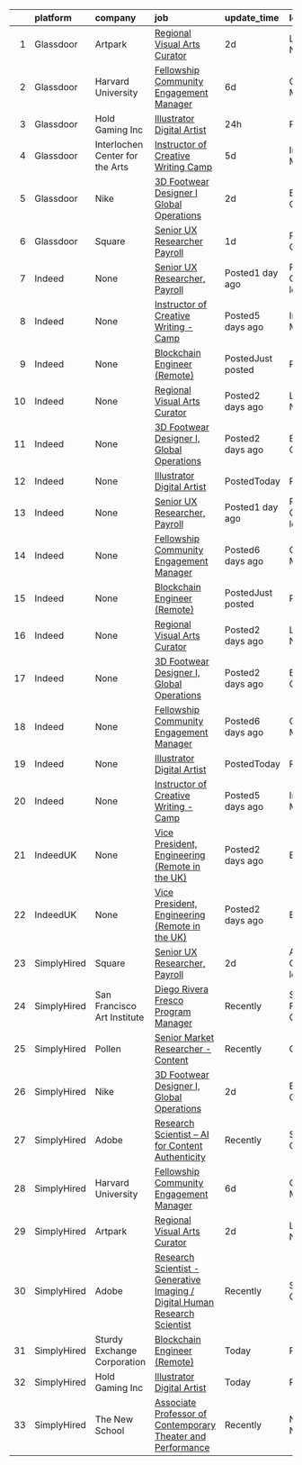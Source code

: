 

|    | platform    | company                         | job                                                                                                                                                                                                                                                                                                        | update_time       | location                |
|---:|:------------|:--------------------------------|:-----------------------------------------------------------------------------------------------------------------------------------------------------------------------------------------------------------------------------------------------------------------------------------------------------------|:------------------|:------------------------|
|  1 | Glassdoor   | Artpark                         | [Regional Visual Arts Curator](https://www.glassdoor.com/partner/jobListing.htm?pos=105&ao=1136043&s=58&guid=0000017e52329b8eb79ed0c3941b8dbf&src=GD_JOB_AD&t=SR&vt=w&ea=1&cs=1_3dffef8c&cb=1642056555602&jobListingId=1007555205738&jrtk=3-0-1fp9356tsu4t2801-1fp9356u8n55c801-d356463e690ac127-)         | 2d                | Lewiston, NY            |
|  2 | Glassdoor   | Harvard University              | [Fellowship Community Engagement Manager](https://www.glassdoor.com/partner/jobListing.htm?pos=103&ao=1136043&s=58&guid=0000017e52329b8eb79ed0c3941b8dbf&src=GD_JOB_AD&t=SR&vt=w&cs=1_38954a6b&cb=1642056555602&jobListingId=1007548783863&jrtk=3-0-1fp9356tsu4t2801-1fp9356u8n55c801-de2d3f5742b64ad6-)   | 6d                | Cambridge, MA           |
|  3 | Glassdoor   | Hold Gaming Inc                 | [Illustrator Digital Artist](https://www.glassdoor.com/partner/jobListing.htm?pos=101&ao=1136043&s=58&guid=0000017e52329b8eb79ed0c3941b8dbf&src=GD_JOB_AD&t=SR&vt=w&ea=1&cs=1_0cdab21b&cb=1642056555601&jobListingId=1007563023323&jrtk=3-0-1fp9356tsu4t2801-1fp9356u8n55c801-794f736598300c66-)           | 24h               | Remote                  |
|  4 | Glassdoor   | Interlochen Center for the Arts | [Instructor of Creative Writing   Camp](https://www.glassdoor.com/partner/jobListing.htm?pos=104&ao=1136043&s=58&guid=0000017e52329b8eb79ed0c3941b8dbf&src=GD_JOB_AD&t=SR&vt=w&cs=1_641fc505&cb=1642056555602&jobListingId=1007551931581&jrtk=3-0-1fp9356tsu4t2801-1fp9356u8n55c801-ec3cabb10e15fa8b-)     | 5d                | Interlochen, MI         |
|  5 | Glassdoor   | Nike                            | [3D Footwear Designer I  Global Operations](https://www.glassdoor.com/partner/jobListing.htm?pos=102&ao=1136043&s=58&guid=0000017e52329b8eb79ed0c3941b8dbf&src=GD_JOB_AD&t=SR&vt=w&cs=1_d3829046&cb=1642056555601&jobListingId=1007558405414&jrtk=3-0-1fp9356tsu4t2801-1fp9356u8n55c801-7599713397fef12b-) | 2d                | Beaverton, OR           |
|  6 | Glassdoor   | Square                          | [Senior UX Researcher  Payroll](https://www.glassdoor.com/partner/jobListing.htm?pos=106&ao=1136043&s=58&guid=0000017e52329b8eb79ed0c3941b8dbf&src=GD_JOB_AD&t=SR&vt=w&cs=1_f351684c&cb=1642056555602&jobListingId=1007561606754&jrtk=3-0-1fp9356tsu4t2801-1fp9356u8n55c801-ac77e4f32d2b75cc-)             | 1d                | Portland, OR            |
|  7 | Indeed      | None                            | [Senior UX Researcher, Payroll](https://www.indeed.com/rc/clk?jk=ac77e4f32d2b75cc&fccid=08bfce1064449178&vjs=3)                                                                                                                                                                                            | Posted1 day ago   | Portland, OR+1 location |
|  8 | Indeed      | None                            | [Instructor of Creative Writing - Camp](https://www.indeed.com/company/Interlochen-Center-for-the-Arts/jobs/Instructor-Creative-Writing-ec3cabb10e15fa8b?fccid=2e046480f9159acc&vjs=3)                                                                                                                     | Posted5 days ago  | Interlochen, MI 49643   |
|  9 | Indeed      | None                            | [Blockchain Engineer (Remote)](https://www.indeed.com/rc/clk?jk=2d5039d2d9b14812&fccid=d2509990bde4f4af&vjs=3)                                                                                                                                                                                             | PostedJust posted | Remote                  |
| 10 | Indeed      | None                            | [Regional Visual Arts Curator](https://www.indeed.com/company/Artpark/jobs/Regional-Visual-Arts-Curator-d356463e690ac127?fccid=6976e9e5afa3c200&vjs=3)                                                                                                                                                     | Posted2 days ago  | Lewiston, NY 14092      |
| 11 | Indeed      | None                            | [3D Footwear Designer I, Global Operations](https://www.indeed.com/rc/clk?jk=7599713397fef12b&fccid=2c62e4de04b8f952&vjs=3)                                                                                                                                                                                | Posted2 days ago  | Beaverton, OR           |
| 12 | Indeed      | None                            | [Illustrator Digital Artist](https://www.indeed.com/company/Hold-Gaming-Inc/jobs/Illustrator-Digital-Artist-794f736598300c66?fccid=1d6d77aa185f7d5d&vjs=3)                                                                                                                                                 | PostedToday       | Remote                  |
| 13 | Indeed      | None                            | [Senior UX Researcher, Payroll](https://www.indeed.com/rc/clk?jk=ac77e4f32d2b75cc&fccid=08bfce1064449178&vjs=3)                                                                                                                                                                                            | Posted1 day ago   | Portland, OR+1 location |
| 14 | Indeed      | None                            | [Fellowship Community Engagement Manager](https://www.indeed.com/rc/clk?jk=de2d3f5742b64ad6&fccid=5507a64404691526&vjs=3)                                                                                                                                                                                  | Posted6 days ago  | Cambridge, MA           |
| 15 | Indeed      | None                            | [Blockchain Engineer (Remote)](https://www.indeed.com/rc/clk?jk=2d5039d2d9b14812&fccid=d2509990bde4f4af&vjs=3)                                                                                                                                                                                             | PostedJust posted | Remote                  |
| 16 | Indeed      | None                            | [Regional Visual Arts Curator](https://www.indeed.com/company/Artpark/jobs/Regional-Visual-Arts-Curator-d356463e690ac127?fccid=6976e9e5afa3c200&vjs=3)                                                                                                                                                     | Posted2 days ago  | Lewiston, NY 14092      |
| 17 | Indeed      | None                            | [3D Footwear Designer I, Global Operations](https://www.indeed.com/rc/clk?jk=7599713397fef12b&fccid=2c62e4de04b8f952&vjs=3)                                                                                                                                                                                | Posted2 days ago  | Beaverton, OR           |
| 18 | Indeed      | None                            | [Fellowship Community Engagement Manager](https://www.indeed.com/rc/clk?jk=de2d3f5742b64ad6&fccid=5507a64404691526&vjs=3)                                                                                                                                                                                  | Posted6 days ago  | Cambridge, MA           |
| 19 | Indeed      | None                            | [Illustrator Digital Artist](https://www.indeed.com/company/Hold-Gaming-Inc/jobs/Illustrator-Digital-Artist-794f736598300c66?fccid=1d6d77aa185f7d5d&vjs=3)                                                                                                                                                 | PostedToday       | Remote                  |
| 20 | Indeed      | None                            | [Instructor of Creative Writing - Camp](https://www.indeed.com/company/Interlochen-Center-for-the-Arts/jobs/Instructor-Creative-Writing-ec3cabb10e15fa8b?fccid=2e046480f9159acc&vjs=3)                                                                                                                     | Posted5 days ago  | Interlochen, MI 49643   |
| 21 | IndeedUK    | None                            | [Vice President, Engineering (Remote in the UK)](https://uk.indeed.com/rc/clk?jk=773da11f298afee3&fccid=e64662cc8495221b&vjs=3)                                                                                                                                                                            | Posted2 days ago  | Ely•Remote              |
| 22 | IndeedUK    | None                            | [Vice President, Engineering (Remote in the UK)](https://uk.indeed.com/rc/clk?jk=773da11f298afee3&fccid=e64662cc8495221b&vjs=3)                                                                                                                                                                            | Posted2 days ago  | Ely•Remote              |
| 23 | SimplyHired | Square                          | [Senior UX Researcher, Payroll](https://www.simplyhired.com/job/WC9MVdsR1ZVp8XpS2sCew4FscIVUnLXZcc7lK-7xgmI1SoDiQ4RRPg?q=generative+artist)                                                                                                                                                                | 2d                | Atlanta, GA +1 location |
| 24 | SimplyHired | San Francisco Art Institute     | [Diego Rivera Fresco Program Manager](https://www.simplyhired.com/job/ZEz5Ar479KYbyXEIITAMVX6coUqxGbU43S5q5rdVD6mOK71p8N0diA?q=generative+artist)                                                                                                                                                          | Recently          | San Francisco, CA       |
| 25 | SimplyHired | Pollen                          | [Senior Market Researcher - Content](https://www.simplyhired.com/job/5VNAxY0k7_fXd5OLjBa4nn7FcYcpKrgYGnOx7ZKJ7FI6zOgvqNUnoA?q=generative+artist)                                                                                                                                                           | Recently          | California              |
| 26 | SimplyHired | Nike                            | [3D Footwear Designer I, Global Operations](https://www.simplyhired.com/job/okitkprA_Ls9sqiXOwuBK3Uu0Uzaky-Tzs6ijJ2mQRQQTKa7QPYnpw?q=generative+artist)                                                                                                                                                    | 2d                | Beaverton, OR           |
| 27 | SimplyHired | Adobe                           | [Research Scientist – AI for Content Authenticity](https://www.simplyhired.com/job/PVrvvmYD5BxfEapf1kF5s60lNOV-gpnVgTExvxDnkBf3t0boKYROeg?q=generative+artist)                                                                                                                                             | Recently          | San Jose, CA            |
| 28 | SimplyHired | Harvard University              | [Fellowship Community Engagement Manager](https://www.simplyhired.com/job/jVBUXVdUmKwEEKqe8F3msi4sPPvH5lrBAM6VSA0f-Jt91iIqJq6WdA?q=generative+artist)                                                                                                                                                      | 6d                | Cambridge, MA           |
| 29 | SimplyHired | Artpark                         | [Regional Visual Arts Curator](https://www.simplyhired.com/job/MWJqAWppGgXvynvbFDAF23NQYUi3_EJ-mdbakUcWtKs09gFX2QGdPw?q=generative+artist)                                                                                                                                                                 | 2d                | Lewiston, NY            |
| 30 | SimplyHired | Adobe                           | [Research Scientist -Generative Imaging / Digital Human Research Scientist](https://www.simplyhired.com/job/K9dVYd4hVR4R_aIzORf_Fv24zmpe0OjAmOEdIxIOT9VP3iOf8G2nTA?q=generative+artist)                                                                                                                    | Recently          | San Jose, CA            |
| 31 | SimplyHired | Sturdy Exchange Corporation     | [Blockchain Engineer (Remote)](https://www.simplyhired.com/job/B2uumYneI-BSEsh9-a8RmxPtLjfwF4A81qQXtW_N20ZokNp3l93hIg?q=generative+artist)                                                                                                                                                                 | Today             | Remote                  |
| 32 | SimplyHired | Hold Gaming Inc                 | [Illustrator Digital Artist](https://www.simplyhired.com/job/D7amDFNdP3VFlWPEE-40uRBNQc58F6RVZ36gS2BhJsW9VX0HyVO-tg?q=generative+artist)                                                                                                                                                                   | Today             | Remote                  |
| 33 | SimplyHired | The New School                  | [Associate Professor of Contemporary Theater and Performance](https://www.simplyhired.com/job/lmgeZGD9x9XUNcrpBZkeujCIb5j5-smKyZl2B-n-08TgIYV-02M4SA?q=generative+artist)                                                                                                                                  | Recently          | New York, NY            |